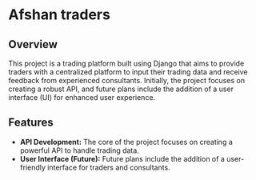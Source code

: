 # Afshan traders

## Overview

This project is a trading platform built using Django that aims to provide traders with a centralized platform to input their trading data and receive feedback from experienced consultants. Initially, the project focuses on creating a robust API, and future plans include the addition of a user interface (UI) for enhanced user experience.

## Features

- **API Development:** The core of the project focuses on creating a powerful API to handle trading data.
- **User Interface (Future):** Future plans include the addition of a user-friendly interface for traders and consultants.
